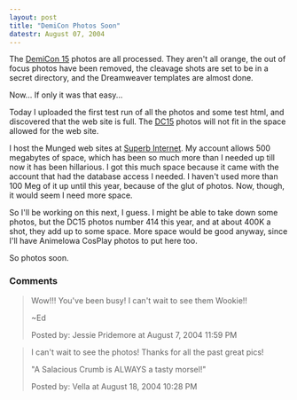 ```yaml
---
layout: post
title: "DemiCon Photos Soon"
datestr: August 07, 2004
---
```


The <a href="http://www.demicon.org/15/" title="DemiCon 15">DemiCon 15</a> photos are all processed.  They aren't all orange, the out of focus photos have been removed, the cleavage shots are set to be in a secret directory, and the Dreamweaver templates are almost done.

Now... If only it was that easy...

Today I uploaded the first test run of all the photos and some test html, and discovered that the web site is full.  The <a href="http://www.demicon.org/15/" title="DemiCon 15">DC15</a> photos will not fit in the space allowed for the web site.

I host the Munged web sites at <a href="http://www.suberb.net/" title="Superb Internet">Superb Internet</a>.  My account allows 500 megabytes of space, which has been so much more than I needed up till now it has been hillarious.  I got this much space because it came with the account that had the database access I needed.  I haven't used more than 100 Meg of it up until this year, because of the glut of photos.  Now, though, it would seem I need more space.

So I'll be working on this next, I guess.  I might be able to take down some photos, but the DC15 photos number 414 this year, and at about 400K a shot, they add up to some space.  More space would be good anyway, since I'll have AnimeIowa CosPlay photos to put here too.

So photos soon.

### Comments

<blockquote>
Wow!!! You've been busy! I can't wait to see them Wookie!!

~Ed
<div class="comment-meta">Posted by: Jessie Pridemore at August  7, 2004 11:59 PM</div> </blockquote>

<blockquote>
I can't wait to see the photos!  Thanks for all the past great pics!

"A Salacious Crumb is ALWAYS a tasty morsel!"
<div class="comment-meta">Posted by: Vella at August 18, 2004 10:28 PM</div> </blockquote>

